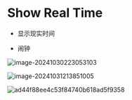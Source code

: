 # Show Real Time

- 显示现实时间

- 闹钟

![image-20241030223053103](https://cdn.jsdelivr.net/gh/forestlyn/Drawing-bed/blog/image-20241030223053103.png)

![image-20241031213851005](https://cdn.jsdelivr.net/gh/forestlyn/Drawing-bed/blog/image-20241031213851005.png)

![ad44f88ee4c53f84740b618ad5f9358](https://cdn.jsdelivr.net/gh/forestlyn/Drawing-bed/blog/ad44f88ee4c53f84740b618ad5f9358.png)